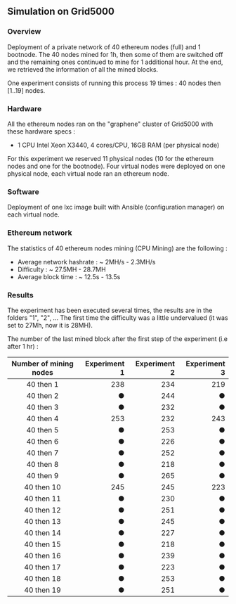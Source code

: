 ## Simulation on Grid5000

### Overview

Deployment of a private network of 40 ethereum nodes (full) and 1 bootnode. The 40 nodes mined for 1h, then some of them are switched off and the remaining ones continued to mine for 1 additional hour.
At the end, we retrieved the information of all the mined blocks.

One experiment consists of running this process 19 times : 40 nodes then [1..19] nodes.


### Hardware

All the ethereum nodes ran on the "graphene" cluster of Grid5000 with these hardware specs :
  - 1 CPU Intel Xeon X3440, 4 cores/CPU, 16GB RAM (per physical node)

For this experiment we reserved 11 physical nodes (10 for the ethereum nodes and one for the bootnode). Four virtual nodes were deployed on one physical node, each virtual node ran an ethereum node.

### Software

Deployment of one lxc image built with Ansible (configuration manager) on each virtual node.

### Ethereum network

The statistics of 40 ethereum nodes mining (CPU Mining) are the following :

* Average network hashrate : ~ 2MH/s - 2.3MH/s
* Difficulty : ~ 27.5MH - 28.7MH
* Average block time : ~ 12.5s - 13.5s

### Results

The experiment has been executed several times, the results are in the folders "1", "2", ...
The first time the difficulty was a little undervalued (it was set to 27Mh, now it is 28MH).

The number of the last mined block after the first step of the experiment (i.e after 1 hr) :

| Number of mining nodes | Experiment 1 | Experiment 2 | Experiment 3 |
|:----------------------:|-------------:|-------------:|-------------:|
|       40 then 1        |          238 |          234 |          219 |
|       40 then 2        |            ● |          244 |            ● |
|       40 then 3        |            ● |          232 |            ● |
|       40 then 4        |          253 |          232 |          243 |
|       40 then 5        |            ● |          253 |            ● |
|       40 then 6        |            ● |          226 |            ● |
|       40 then 7        |            ● |          252 |            ● |
|       40 then 8        |            ● |          218 |            ● |
|       40 then 9        |            ● |          265 |            ● |
|       40 then 10       |          245 |          245 |          223 |
|       40 then 11       |            ● |          230 |            ● |
|       40 then 12       |            ● |          251 |            ● |
|       40 then 13       |            ● |          245 |            ● |
|       40 then 14       |            ● |          227 |            ● |
|       40 then 15       |            ● |          218 |            ● |
|       40 then 16       |            ● |          239 |            ● |
|       40 then 17       |            ● |          223 |            ● |
|       40 then 18       |            ● |          253 |            ● |
|       40 then 19       |            ● |          251 |            ● |
